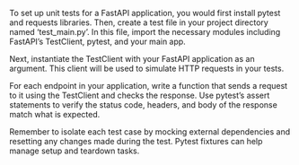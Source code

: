 To set up unit tests for a FastAPI application, you would first install pytest and requests libraries. Then, create a test file in your project directory named ‘test_main.py’. In this file, import the necessary modules including FastAPI’s TestClient, pytest, and your main app.

Next, instantiate the TestClient with your FastAPI application as an argument. This client will be used to simulate HTTP requests in your tests.

For each endpoint in your application, write a function that sends a request to it using the TestClient and checks the response. Use pytest’s assert statements to verify the status code, headers, and body of the response match what is expected.

Remember to isolate each test case by mocking external dependencies and resetting any changes made during the test. Pytest fixtures can help manage setup and teardown tasks.